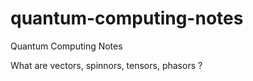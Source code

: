 # quantum-computing-notes
Quantum Computing Notes




What are vectors, spinnors, tensors, phasors ?
